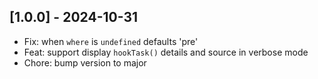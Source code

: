 ## [1.0.0] - 2024-10-31

- Fix: when `where` is `undefined` defaults 'pre'
- Feat: support display `hookTask()` details and source in verbose mode
- Chore: bump version to major
